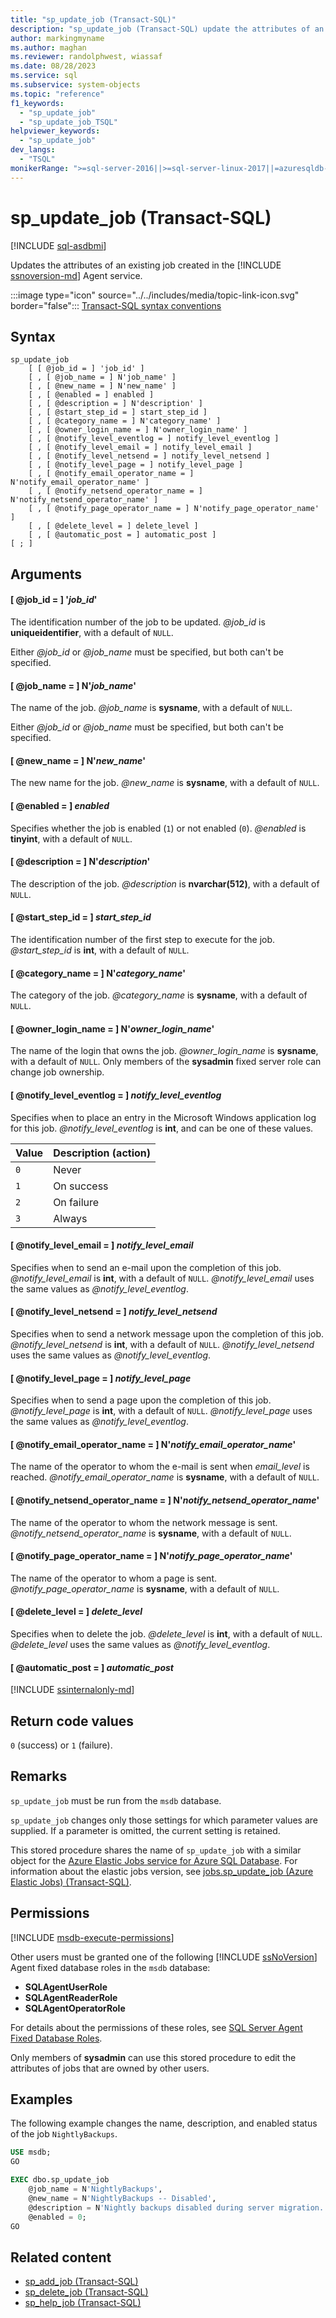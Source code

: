 ```yaml
---
title: "sp_update_job (Transact-SQL)"
description: "sp_update_job (Transact-SQL) update the attributes of an existing job created in the SQL Server Agent service."
author: markingmyname
ms.author: maghan
ms.reviewer: randolphwest, wiassaf
ms.date: 08/28/2023
ms.service: sql
ms.subservice: system-objects
ms.topic: "reference"
f1_keywords:
  - "sp_update_job"
  - "sp_update_job_TSQL"
helpviewer_keywords:
  - "sp_update_job"
dev_langs:
  - "TSQL"
monikerRange: ">=sql-server-2016||>=sql-server-linux-2017||=azuresqldb-mi-current"
---
```

# sp_update_job (Transact-SQL)

[!INCLUDE [sql-asdbmi](../../includes/applies-to-version/sql-asdbmi.md)]

Updates the attributes of an existing job created in the [!INCLUDE [ssnoversion-md](../../includes/ssnoversion-md.md)] Agent service.

:::image type="icon" source="../../includes/media/topic-link-icon.svg" border="false"::: [Transact-SQL syntax conventions](../../t-sql/language-elements/transact-sql-syntax-conventions-transact-sql.md)

## Syntax

```syntaxsql
sp_update_job
    [ [ @job_id = ] 'job_id' ]
    [ , [ @job_name = ] N'job_name' ]
    [ , [ @new_name = ] N'new_name' ]
    [ , [ @enabled = ] enabled ]
    [ , [ @description = ] N'description' ]
    [ , [ @start_step_id = ] start_step_id ]
    [ , [ @category_name = ] N'category_name' ]
    [ , [ @owner_login_name = ] N'owner_login_name' ]
    [ , [ @notify_level_eventlog = ] notify_level_eventlog ]
    [ , [ @notify_level_email = ] notify_level_email ]
    [ , [ @notify_level_netsend = ] notify_level_netsend ]
    [ , [ @notify_level_page = ] notify_level_page ]
    [ , [ @notify_email_operator_name = ] N'notify_email_operator_name' ]
    [ , [ @notify_netsend_operator_name = ] N'notify_netsend_operator_name' ]
    [ , [ @notify_page_operator_name = ] N'notify_page_operator_name' ]
    [ , [ @delete_level = ] delete_level ]
    [ , [ @automatic_post = ] automatic_post ]
[ ; ]
```

## Arguments

#### [ @job_id = ] '*job_id*'

The identification number of the job to be updated. *@job_id* is **uniqueidentifier**, with a default of `NULL`.

Either *@job_id* or *@job_name* must be specified, but both can't be specified.

#### [ @job_name = ] N'*job_name*'

The name of the job. *@job_name* is **sysname**, with a default of `NULL`.

Either *@job_id* or *@job_name* must be specified, but both can't be specified.

#### [ @new_name = ] N'*new_name*'

The new name for the job. *@new_name* is **sysname**, with a default of `NULL`.

#### [ @enabled = ] *enabled*

Specifies whether the job is enabled (`1`) or not enabled (`0`). *@enabled* is **tinyint**, with a default of `NULL`.

#### [ @description = ] N'*description*'

The description of the job. *@description* is **nvarchar(512)**, with a default of `NULL`.

#### [ @start_step_id = ] *start_step_id*

The identification number of the first step to execute for the job. *@start_step_id* is **int**, with a default of `NULL`.

#### [ @category_name = ] N'*category_name*'

The category of the job. *@category_name* is **sysname**, with a default of `NULL`.

#### [ @owner_login_name = ] N'*owner_login_name*'

The name of the login that owns the job. *@owner_login_name* is **sysname**, with a default of `NULL`. Only members of the **sysadmin** fixed server role can change job ownership.

#### [ @notify_level_eventlog = ] *notify_level_eventlog*

Specifies when to place an entry in the Microsoft Windows application log for this job. *@notify_level_eventlog* is **int**, and can be one of these values.

| Value | Description (action) |
| --- | --- |
| `0` | Never |
| `1` | On success |
| `2` | On failure |
| `3` | Always |

#### [ @notify_level_email = ] *notify_level_email*

Specifies when to send an e-mail upon the completion of this job. *@notify_level_email* is **int**, with a default of `NULL`. *@notify_level_email* uses the same values as *@notify_level_eventlog*.

#### [ @notify_level_netsend = ] *notify_level_netsend*

Specifies when to send a network message upon the completion of this job. *@notify_level_netsend* is **int**, with a default of `NULL`. *@notify_level_netsend* uses the same values as *@notify_level_eventlog*.

#### [ @notify_level_page = ] *notify_level_page*

Specifies when to send a page upon the completion of this job. *@notify_level_page* is **int**, with a default of `NULL`. *@notify_level_page* uses the same values as *@notify_level_eventlog*.

#### [ @notify_email_operator_name = ] N'*notify_email_operator_name*'

The name of the operator to whom the e-mail is sent when *email_level* is reached. *@notify_email_operator_name* is **sysname**, with a default of `NULL`.

#### [ @notify_netsend_operator_name = ] N'*notify_netsend_operator_name*'

The name of the operator to whom the network message is sent. *@notify_netsend_operator_name* is **sysname**, with a default of `NULL`.

#### [ @notify_page_operator_name = ] N'*notify_page_operator_name*'

The name of the operator to whom a page is sent. *@notify_page_operator_name* is **sysname**, with a default of `NULL`.

#### [ @delete_level = ] *delete_level*

Specifies when to delete the job. *@delete_level* is **int**, with a default of `NULL`. *@delete_level* uses the same values as *@notify_level_eventlog*.

#### [ @automatic_post = ] *automatic_post*

[!INCLUDE [ssinternalonly-md](../../includes/ssinternalonly-md.md)]

## Return code values

`0` (success) or `1` (failure).

## Remarks

`sp_update_job` must be run from the `msdb` database.

`sp_update_job` changes only those settings for which parameter values are supplied. If a parameter is omitted, the current setting is retained.

This stored procedure shares the name of `sp_update_job` with a similar object for the [Azure Elastic Jobs service for Azure SQL Database](/azure/azure-sql/database/elastic-jobs-overview?view=azuresql-db&preserve-view=true). For information about the elastic jobs version, see [jobs.sp_update_job (Azure Elastic Jobs) (Transact-SQL)](sp-update-job-elastic-jobs-transact-sql.md?view=azuresqldb-current&preserve-view=true).

## Permissions

[!INCLUDE [msdb-execute-permissions](../../includes/msdb-execute-permissions.md)]

Other users must be granted one of the following [!INCLUDE [ssNoVersion](../../includes/ssnoversion-md.md)] Agent fixed database roles in the `msdb` database:

- **SQLAgentUserRole**
- **SQLAgentReaderRole**
- **SQLAgentOperatorRole**

For details about the permissions of these roles, see [SQL Server Agent Fixed Database Roles](../../ssms/agent/sql-server-agent-fixed-database-roles.md).

Only members of **sysadmin** can use this stored procedure to edit the attributes of jobs that are owned by other users.

## Examples

The following example changes the name, description, and enabled status of the job `NightlyBackups`.

```sql
USE msdb;
GO

EXEC dbo.sp_update_job
    @job_name = N'NightlyBackups',
    @new_name = N'NightlyBackups -- Disabled',
    @description = N'Nightly backups disabled during server migration.',
    @enabled = 0;
GO
```

## Related content

- [sp_add_job (Transact-SQL)](sp-add-job-transact-sql.md)
- [sp_delete_job (Transact-SQL)](sp-delete-job-transact-sql.md)
- [sp_help_job (Transact-SQL)](sp-help-job-transact-sql.md)
